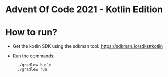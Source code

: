 # Advent Of Code 2021 - Kotlin Edition

# How to run?
- Get the kotlin SDK using the sdkman tool: https://sdkman.io/sdks#kotlin
- Run the commands:

        ./gradlew build
        ./gradlew run
